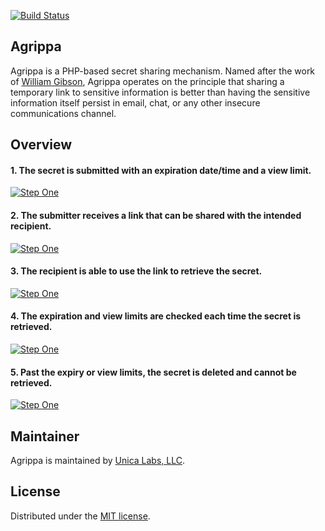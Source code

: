 [![Build Status](https://travis-ci.org/unicalabs/agrippa.svg)](https://travis-ci.org/unicalabs/agrippa)

## Agrippa

Agrippa is a PHP-based secret sharing mechanism. Named after the work of [William Gibson](https://en.wikipedia.org/wiki/Agrippa_(A_Book_of_the_Dead)), Agrippa operates on the principle that sharing a temporary link to sensitive information is better than having the sensitive information itself persist in email, chat, or any other insecure communications channel.

## Overview

#### 1. The secret is submitted with an expiration date/time and a view limit.

[![Step One](https://raw.githubusercontent.com/unicalabs/agrippa/gh-pages/images/1.png)](https://github.com/unicalabs/agrippa/blob/gh-pages/images/1.png)

#### 2. The submitter receives a link that can be shared with the intended recipient.

[![Step One](https://raw.githubusercontent.com/unicalabs/agrippa/gh-pages/images/2.png)](https://github.com/unicalabs/agrippa/blob/gh-pages/images/2.png)

#### 3. The recipient is able to use the link to retrieve the secret.

[![Step One](https://raw.githubusercontent.com/unicalabs/agrippa/gh-pages/images/3.png)](https://github.com/unicalabs/agrippa/blob/gh-pages/images/3.png)

#### 4. The expiration and view limits are checked each time the secret is retrieved.

[![Step One](https://raw.githubusercontent.com/unicalabs/agrippa/gh-pages/images/4.png)](https://github.com/unicalabs/agrippa/blob/gh-pages/images/4.png)

#### 5. Past the expiry or view limits, the secret is deleted and cannot be retrieved.

[![Step One](https://raw.githubusercontent.com/unicalabs/agrippa/gh-pages/images/5.png)](https://github.com/unicalabs/agrippa/blob/gh-pages/images/5.png)

## Maintainer
Agrippa is maintained by [Unica Labs, LLC](http://unicalabs.com).

## License
Distributed under the [MIT license](license.md).
